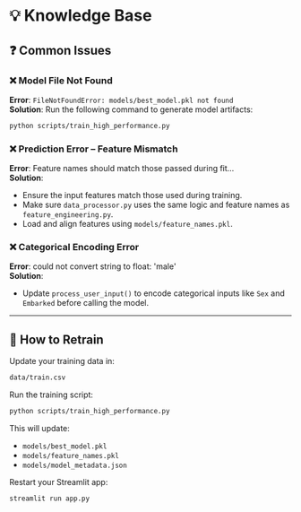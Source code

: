# 💡 Knowledge Base

## ❓ Common Issues

### ❌ Model File Not Found
**Error**: `FileNotFoundError: models/best_model.pkl not found`  
**Solution**: Run the following command to generate model artifacts:  
```bash
python scripts/train_high_performance.py
```

### ❌ Prediction Error – Feature Mismatch
**Error**: Feature names should match those passed during fit…  
**Solution**:

- Ensure the input features match those used during training.
- Make sure `data_processor.py` uses the same logic and feature names as `feature_engineering.py`.
- Load and align features using `models/feature_names.pkl`.

### ❌ Categorical Encoding Error
**Error**: could not convert string to float: 'male'  
**Solution**:

- Update `process_user_input()` to encode categorical inputs like `Sex` and `Embarked` before calling the model.

---

## 🧠 How to Retrain

Update your training data in:

```bash
data/train.csv
```

Run the training script:

```bash
python scripts/train_high_performance.py
```

This will update:

- `models/best_model.pkl`
- `models/feature_names.pkl`
- `models/model_metadata.json`

Restart your Streamlit app:

```bash
streamlit run app.py
```
